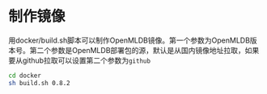 # 制作镜像
用docker/build.sh脚本可以制作OpenMLDB镜像。第一个参数为OpenMLDB版本号。第二个参数是OpenMLDB部署包的源，默认是从国内镜像地址拉取，如果要从github拉取可以设置第二个参数为`github`
```bash
cd docker
sh build.sh 0.8.2
```